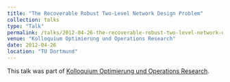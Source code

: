 ```yaml
---
title: "The Recoverable Robust Two-Level Network Design Problem"
collection: talks
type: "Talk"
permalink: /talks/2012-04-26-the-recoverable-robust-two-level-network-design-problem
venue: "Kolloquium Optimierung und Operations Research"
date: 2012-04-26
location: "TU Dortmund"
---
```


This talk was part of [Kolloquium Optimierung und Operations Research](http://www.wiso.tu-dortmund.de/wiso/de/forschung/oor/index.shtml).